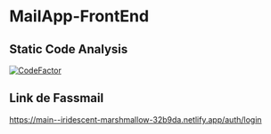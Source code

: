 # MailApp-FrontEnd

## Static Code Analysis


[![CodeFactor](https://www.codefactor.io/repository/github/gonziflowreloaded/mailapp-frontend/badge)](https://www.codefactor.io/repository/github/gonziflowreloaded/mailapp-frontend)

## Link de Fassmail

https://main--iridescent-marshmallow-32b9da.netlify.app/auth/login
